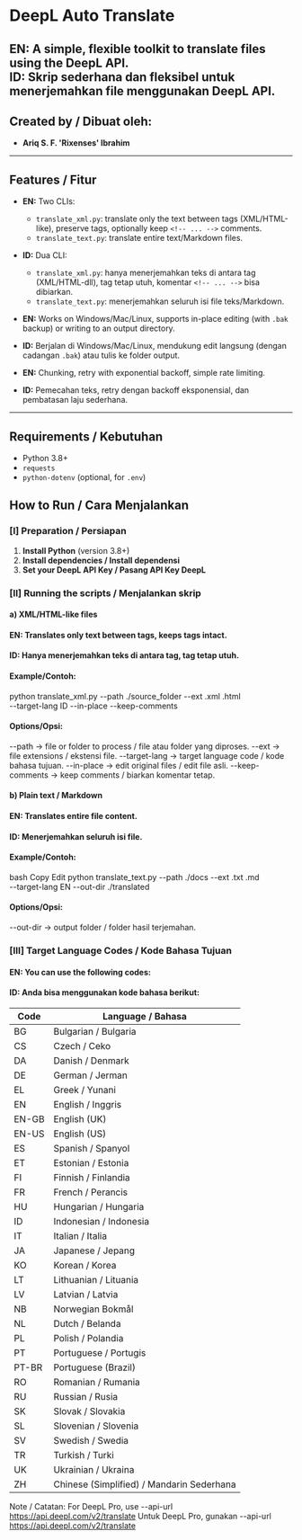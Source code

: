 # DeepL Auto Translate

**EN:** A simple, flexible toolkit to translate files using the DeepL API.  
**ID:** Skrip sederhana dan fleksibel untuk menerjemahkan file menggunakan DeepL API.
---

## Created by / Dibuat oleh:
- **Ariq S. F. 'Rixenses' Ibrahim**
---

## Features / Fitur

- **EN:** Two CLIs:
  - `translate_xml.py`: translate only the text between tags (XML/HTML-like), preserve tags, optionally keep `<!-- ... -->` comments.
  - `translate_text.py`: translate entire text/Markdown files.
- **ID:** Dua CLI:
  - `translate_xml.py`: hanya menerjemahkan teks di antara tag (XML/HTML-dll), tag tetap utuh, komentar `<!-- ... -->` bisa dibiarkan.
  - `translate_text.py`: menerjemahkan seluruh isi file teks/Markdown.

- **EN:** Works on Windows/Mac/Linux, supports in-place editing (with `.bak` backup) or writing to an output directory.
- **ID:** Berjalan di Windows/Mac/Linux, mendukung edit langsung (dengan cadangan `.bak`) atau tulis ke folder output.

- **EN:** Chunking, retry with exponential backoff, simple rate limiting.
- **ID:** Pemecahan teks, retry dengan backoff eksponensial, dan pembatasan laju sederhana.

---

## Requirements / Kebutuhan

- Python 3.8+
- `requests`
- `python-dotenv` (optional, for `.env`)


## How to Run / Cara Menjalankan

### [I] Preparation / Persiapan
1. **Install Python** (version 3.8+)
2. **Install dependencies / Install dependensi**
3. **Set your DeepL API Key / Pasang API Key DeepL**

### [II] Running the scripts / Menjalankan skrip
#### a) XML/HTML-like files
#### EN: Translates only text between tags, keeps tags intact.
#### ID: Hanya menerjemahkan teks di antara tag, tag tetap utuh.
#### Example/Contoh:
python translate_xml.py --path ./source_folder --ext .xml .html \
    --target-lang ID --in-place --keep-comments
#### Options/Opsi:
--path → file or folder to process / file atau folder yang diproses.
--ext → file extensions / ekstensi file.
--target-lang → target language code / kode bahasa tujuan.
--in-place → edit original files / edit file asli.
--keep-comments → keep <!-- ... --> comments / biarkan komentar tetap.

#### b) Plain text / Markdown
#### EN: Translates entire file content.
#### ID: Menerjemahkan seluruh isi file.
#### Example/Contoh:
bash
Copy
Edit
python translate_text.py --path ./docs --ext .txt .md \
    --target-lang EN --out-dir ./translated
#### Options/Opsi:
--out-dir → output folder / folder hasil terjemahan.

### [III] Target Language Codes / Kode Bahasa Tujuan
#### EN: You can use the following codes:
#### ID: Anda bisa menggunakan kode bahasa berikut:
| Code  | Language / Bahasa                         |
| ----- | ----------------------------------------- |
| BG    | Bulgarian / Bulgaria                      |
| CS    | Czech / Ceko                              |
| DA    | Danish / Denmark                          |
| DE    | German / Jerman                           |
| EL    | Greek / Yunani                            |
| EN    | English / Inggris                         |
| EN-GB | English (UK)                              |
| EN-US | English (US)                              |
| ES    | Spanish / Spanyol                         |
| ET    | Estonian / Estonia                        |
| FI    | Finnish / Finlandia                       |
| FR    | French / Perancis                         |
| HU    | Hungarian / Hungaria                      |
| ID    | Indonesian / Indonesia                    |
| IT    | Italian / Italia                          |
| JA    | Japanese / Jepang                         |
| KO    | Korean / Korea                            |
| LT    | Lithuanian / Lituania                     |
| LV    | Latvian / Latvia                          |
| NB    | Norwegian Bokmål                          |
| NL    | Dutch / Belanda                           |
| PL    | Polish / Polandia                         |
| PT    | Portuguese / Portugis                     |
| PT-BR | Portuguese (Brazil)                       |
| RO    | Romanian / Rumania                        |
| RU    | Russian / Rusia                           |
| SK    | Slovak / Slovakia                         |
| SL    | Slovenian / Slovenia                      |
| SV    | Swedish / Swedia                          |
| TR    | Turkish / Turki                           |
| UK    | Ukrainian / Ukraina                       |
| ZH    | Chinese (Simplified) / Mandarin Sederhana |

Note / Catatan:
For DeepL Pro, use --api-url https://api.deepl.com/v2/translate
Untuk DeepL Pro, gunakan --api-url https://api.deepl.com/v2/translate
